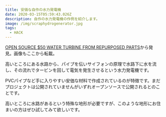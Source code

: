 ```yaml
---
title: 安価な自作の水力発電機
date: 2020-03-15T05:59:43.026Z
description: 自作の水力発電機の作例を紹介します。
image: /img/scraphydrogenerator.jpg
tags:
  - HACK
---
```

[OPEN SOURCE $50 WATER TURBINE FROM REPURPOSED PARTS](https://hackaday.com/2019/12/20/open-source-50-water-turbine-from-repurposed-parts/)から発見。画像もここから転載。

高いところにある水路から、パイプを伝いサイフォンの原理で水路下に水を流し、その流れでタービンを回して電気を発生させるという水力発電機です。

PVCパイプなど手に入りやすい安価な材料で作成されているのが特徴です。まだプロジェクトは公開されていませんがいずれオープンソースで公開されるとのことです。

高いところに水路があるという特殊な地形が必要ですが、このような地形にお住まいの方はぜひ試してみて欲しいです。
